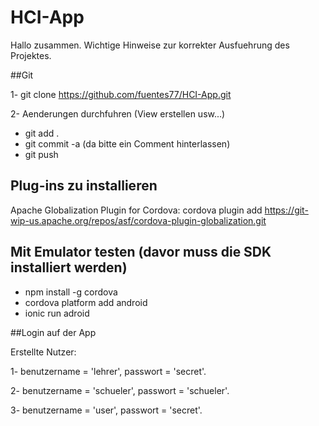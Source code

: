 # HCI-App

Hallo zusammen. Wichtige Hinweise zur korrekter Ausfuehrung des Projektes. 


##Git

1- git clone https://github.com/fuentes77/HCI-App.git

2- Aenderungen durchfuhren (View erstellen usw...)
-  git add .
- git commit -a  (da bitte ein Comment hinterlassen)
- git push


## Plug-ins zu installieren

 Apache Globalization Plugin for Cordova:
    cordova plugin add https://git-wip-us.apache.org/repos/asf/cordova-plugin-globalization.git
    

## Mit Emulator testen (davor muss die SDK installiert werden)

- npm install -g cordova
- cordova platform add android
- ionic run adroid





##Login auf der App

 Erstellte Nutzer:

  1- benutzername = 'lehrer', passwort = 'secret'.
  
  2- benutzername = 'schueler', passwort = 'schueler'.
  
  3- benutzername = 'user', passwort = 'secret'.
